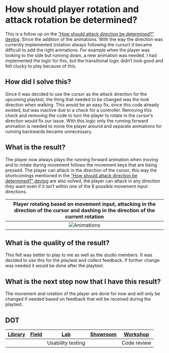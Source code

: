 #   How should player rotation and attack rotation be determined?
This is a follow up on the [“How should attack direction be determined?” devlog](./04.%20Basic%20Attack%20Direction.md). Since the addition of the animations. With the way the direction was currently implemented (rotation always following the cursor) it became difficult to add the right animations. For example when the player was looking to the side but running down, a new animation was needed. I had implemented the logic for this, but the transitional logic didn’t look good and felt clucky to play because of this.

## How did I solve this?
Since it was decided to use the cursor as the attack direction for the upcoming playtest, the thing that needed to be changed was the look direction when walking. This would be an easy fix, since this code already existed, but was inactive due to a check for a controller. Removing this check and removing the code to turn the player to rotate in the cursor’s direction would fix our issue. With this logic only the running forward animation is needed to move the player around and separate animations for running backwards became unnecessary. 

## What is the result?
The player now always plays the running forward animation when moving and to rotate during movement follows the movement keys that are being pressed. The player can attack in the direction of the cursor, this way the shortcomings mentioned in the [“How should attack direction be determined?” devlog](./04.%20Basic%20Attack%20Direction.md) are also solved, the player can attack in any direction they want even if it isn’t within one of the 8 possible movement input directions.

|Player rotating based on movement input, attacking in the direction of the cursor and dashing in the direction of the current rotation|
|:------------------------------------------------------------------------------------------------------------------------------------:|
|![Animations](https://github.com/Timsel1/S6-Portfolio/assets/90602424/1f92cf65-b5d3-4e42-b8d5-19b9c3939d44)|

## What is the quality of the result?
This felt way better to play to me as well as the studio members. It was decided to use this for the playtest and collect feedback. If further change was needed it would be done after the playtest.

## What is the next step now that I have this result?
The movement and rotation of the player are done for now and will only be changed if needed based on feedback that will be received during the playtest. 

## DOT
|[Library](https://ictresearchmethods.nl/library/)|[Field](https://ictresearchmethods.nl/Field/)|[Lab](https://ictresearchmethods.nl/Lab/)|[Showroom](https://ictresearchmethods.nl/Showroom/)|[Workshop](https://ictresearchmethods.nl/Workshop/)|
|:------:|:-----:|:---:|:-:|:------:|
| | | Usability testing| |Code review | |
